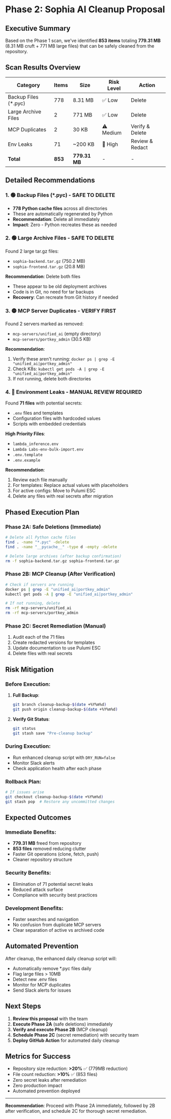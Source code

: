 # Phase 2: Sophia AI Cleanup Proposal

## Executive Summary

Based on the Phase 1 scan, we've identified **853 items** totaling **779.31 MB** (8.31 MB cruft + 771 MB large files) that can be safely cleaned from the repository.

## Scan Results Overview

| Category | Items | Size | Risk Level | Action |
|----------|-------|------|------------|--------|
| Backup Files (*.pyc) | 778 | 8.31 MB | ✅ Low | Delete |
| Large Archive Files | 2 | 771 MB | ✅ Low | Delete |
| MCP Duplicates | 2 | 30 KB | ⚠️ Medium | Verify & Delete |
| Env Leaks | 71 | ~200 KB | 🚨 High | Review & Redact |
| **Total** | **853** | **779.31 MB** | - | - |

## Detailed Recommendations

### 1. 🟢 Backup Files (*.pyc) - SAFE TO DELETE
- **778 Python cache files** across all directories
- These are automatically regenerated by Python
- **Recommendation**: Delete all immediately
- **Impact**: Zero - Python recreates these as needed

### 2. 🟢 Large Archive Files - SAFE TO DELETE
Found 2 large tar.gz files:
- `sophia-backend.tar.gz` (750.2 MB)
- `sophia-frontend.tar.gz` (20.8 MB)

**Recommendation**: Delete both files
- These appear to be old deployment archives
- Code is in Git, no need for tar backups
- **Recovery**: Can recreate from Git history if needed

### 3. 🟡 MCP Server Duplicates - VERIFY FIRST
Found 2 servers marked as removed:
- `mcp-servers/unified_ai` (empty directory)
- `mcp-servers/portkey_admin` (30.5 KB)

**Recommendation**: 
1. Verify these aren't running: `docker ps | grep -E "unified_ai|portkey_admin"`
2. Check K8s: `kubectl get pods -A | grep -E "unified_ai|portkey_admin"`
3. If not running, delete both directories

### 4. 🔴 Environment Leaks - MANUAL REVIEW REQUIRED
Found **71 files** with potential secrets:
- `.env` files and templates
- Configuration files with hardcoded values
- Scripts with embedded credentials

**High Priority Files**:
- `lambda_inference.env`
- `Lambda Labs-env-bulk-import.env`
- `.env.template`
- `.env.example`

**Recommendation**:
1. Review each file manually
2. For templates: Replace actual values with placeholders
3. For active configs: Move to Pulumi ESC
4. Delete any files with real secrets after migration

## Phased Execution Plan

### Phase 2A: Safe Deletions (Immediate)
```bash
# Delete all Python cache files
find . -name "*.pyc" -delete
find . -name "__pycache__" -type d -empty -delete

# Delete large archives (after backup confirmation)
rm -f sophia-backend.tar.gz sophia-frontend.tar.gz
```

### Phase 2B: MCP Cleanup (After Verification)
```bash
# Check if servers are running
docker ps | grep -E "unified_ai|portkey_admin"
kubectl get pods -A | grep -E "unified_ai|portkey_admin"

# If not running, delete
rm -rf mcp-servers/unified_ai
rm -rf mcp-servers/portkey_admin
```

### Phase 2C: Secret Remediation (Manual)
1. Audit each of the 71 files
2. Create redacted versions for templates
3. Update documentation to use Pulumi ESC
4. Delete files with real secrets

## Risk Mitigation

### Before Execution:
1. **Full Backup**: 
   ```bash
   git branch cleanup-backup-$(date +%Y%m%d)
   git push origin cleanup-backup-$(date +%Y%m%d)
   ```

2. **Verify Git Status**:
   ```bash
   git status
   git stash save "Pre-cleanup backup"
   ```

### During Execution:
- Run enhanced cleanup script with `DRY_RUN=false`
- Monitor Slack alerts
- Check application health after each phase

### Rollback Plan:
```bash
# If issues arise
git checkout cleanup-backup-$(date +%Y%m%d)
git stash pop  # Restore any uncommitted changes
```

## Expected Outcomes

### Immediate Benefits:
- **779.31 MB** freed from repository
- **853 files** removed reducing clutter
- Faster Git operations (clone, fetch, push)
- Cleaner repository structure

### Security Benefits:
- Elimination of 71 potential secret leaks
- Reduced attack surface
- Compliance with security best practices

### Development Benefits:
- Faster searches and navigation
- No confusion from duplicate MCP servers
- Clear separation of active vs archived code

## Automated Prevention

After cleanup, the enhanced daily cleanup script will:
- Automatically remove *.pyc files daily
- Flag large files > 10MB
- Detect new .env files
- Monitor for MCP duplicates
- Send Slack alerts for issues

## Next Steps

1. **Review this proposal** with the team
2. **Execute Phase 2A** (safe deletions) immediately
3. **Verify and execute Phase 2B** (MCP cleanup)
4. **Schedule Phase 2C** (secret remediation) with security team
5. **Deploy GitHub Action** for automated daily cleanup

## Metrics for Success

- Repository size reduction: **>20%** ✅ (779MB reduction)
- File count reduction: **>10%** ✅ (853 files)
- Zero secret leaks after remediation
- Zero production impact
- Automated prevention deployed

---

**Recommendation**: Proceed with Phase 2A immediately, followed by 2B after verification, and schedule 2C for thorough secret remediation. 
